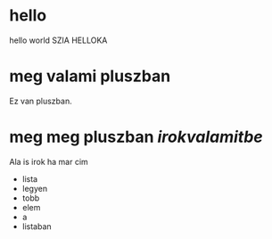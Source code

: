 # hello
hello world
SZIA HELLOKA
# meg valami pluszban
Ez van pluszban.
# meg meg pluszban _irokvalamitbe_
Ala is irok ha mar cim
- lista
- legyen
- tobb
- elem
- a
- listaban
